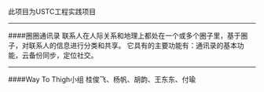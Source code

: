 ﻿
此项目为USTC工程实践项目
***
####圈圈通讯录
联系人在人际关系和地理上都处在一个或多个圈子里，基于圈子，对联系人的信息进行分类和共享。
它具有的主要功能有：通讯录的基本功能，云备份同步，定位社交。
***
####Way To Thigh小组
桂俊飞、杨帆、胡韵、王东东、付瑜
